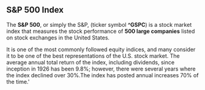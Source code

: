 ## S&P 500 Index

The **S&P 500**, or simply the S&P, (ticker symbol **^GSPC**) is a stock market index that measures the stock performance of **500 large companies** listed on stock exchanges in the United States.

It is one of the most commonly followed equity indices, and many consider it to be one of the best representations of the U.S. stock market. The average annual total return of the index, including dividends, since inception in 1926 has been 9.8%; however, there were several years where the index declined over 30%.The index has posted annual increases 70% of the time.'
            